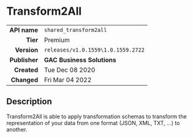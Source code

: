 # Transform2All
| | |
|-:|-|
|**API name**|`shared_transform2all`|
|**Tier**|Premium|
|**Version**|`releases/v1.0.1559\1.0.1559.2722`|
|**Publisher**|**GAC Business Solutions**|
|**Created**|Tue Dec 08 2020|
|**Changed**|Fri Mar 04 2022|

## Description
Transform2All is able to apply transformation schemas to transform the representation of your data from one format (JSON, XML, TXT, ...) to another.
